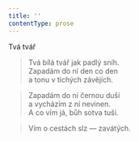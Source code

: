```yaml
---
title: ''
contentType: prose
---
```


Tvá tvář

> Tvá bílá tvář jak padlý sníh.  
> Zapadám do ní den co den  
> a tonu v tichých závějích.

> Zapadám do ní černou duší  
> a vycházím z ní nevinen.  
> A co vím já, bůh sotva tuší.

> Vím o cestách slz — zavátých.
